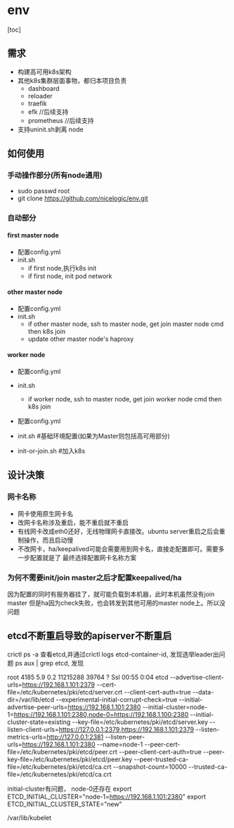 # env

[toc]

## 需求
  * 构建高可用k8s架构
  * 其他k8s集群层面事物，都归本项目负责
	* dashboard
	* reloader
	* traefik
	* efk //后续支持
	* prometheus //后续支持
  * 支持uninit.sh剥离 node

## 如何使用

### 手动操作部分(所有node通用)

* sudo passwd root
* git clone https://github.com/nicelogic/env.git

### 自动部分

#### first master node

* 配置config.yml
* init.sh 
	* if first node,执行k8s init
	* if first node, init pod network

#### other master node

* 配置config.yml
* init.sh
	* if other master node, ssh to master node, get join master node cmd then k8s join
	* update other master node's haproxy

#### worker node

* 配置config.yml
* init.sh
	* if worker node, ssh to master node, get join worker node cmd then k8s join

* 配置config.yml
* init.sh #基础环境配置(如果为Master则包括高可用部分)
* init-or-join.sh #加入k8s

## 设计决策
### 网卡名称

* 网卡使用原生网卡名
* 改网卡名称涉及重启，能不重启就不重启
* 有线网卡改成eth0还好，无线物理网卡直接改。ubuntu server重启之后会重制操作，而且启动慢
* 不改网卡，ha/keepalived可能会需要用到网卡名，直接走配置即可。需要多一步配置就是了
  最终选择配置网卡名称方案

### 为何不需要init/join master之后才配置keepalived/ha

因为配置的同时有服务器挂了，就可能负载到本机器，此时本机虽然没有join master
但是ha因为check失败，也会转发到其他可用的master node上。所以没问题



## etcd不断重启导致的apiserver不断重启

crictl ps -a 查看etcd,并通过crictl logs etcd-container-id, 发现选举leader出问题
ps aux | grep etcd, 发现

root        4185  5.9  0.2 11215288 39764 ?      Ssl  00:55   0:04 etcd --advertise-client-urls=https://192.168.1.101:2379 --cert-file=/etc/kubernetes/pki/etcd/server.crt --client-cert-auth=true --data-dir=/var/lib/etcd --experimental-initial-corrupt-check=true --initial-advertise-peer-urls=https://192.168.1.101:2380 --initial-cluster=node-1=https://192.168.1.101:2380,node-0=https://192.168.1.100:2380 --initial-cluster-state=existing --key-file=/etc/kubernetes/pki/etcd/server.key --listen-client-urls=https://127.0.0.1:2379,https://192.168.1.101:2379 --listen-metrics-urls=http://127.0.0.1:2381 --listen-peer-urls=https://192.168.1.101:2380 --name=node-1 --peer-cert-file=/etc/kubernetes/pki/etcd/peer.crt --peer-client-cert-auth=true --peer-key-file=/etc/kubernetes/pki/etcd/peer.key --peer-trusted-ca-file=/etc/kubernetes/pki/etcd/ca.crt --snapshot-count=10000 --trusted-ca-file=/etc/kubernetes/pki/etcd/ca.crt


initial-cluster有问题， node-0还存在
export ETCD_INITIAL_CLUSTER="node-1=https://192.168.1.101:2380"
export ETCD_INITIAL_CLUSTER_STATE="new"

/var/lib/kubelet